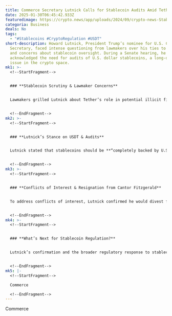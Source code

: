 ```yaml
---
title: Commerce Secretary Lutnick Calls for Stablecoin Audits Amid Tether Scrutiny
date: 2025-01-30T06:45:42.933Z
featuredimage: https://crypto.news/app/uploads/2024/09/crypto-news-Stablecoins-option06-1380x820.webp
categoria: Business
deals: No
tags:
  - "#Stablecoins #CryptoRegulation #USDT"
short-description: Howard Lutnick, President Trump’s nominee for U.S. Commerce
  Secretary, faced intense questioning from lawmakers over his ties to Tether
  and concerns about stablecoin oversight. During a Senate hearing, he
  acknowledged the need for audits of U.S. dollar stablecoins, a long-debated
  issue in the crypto space.
mk1: >-
  <!--StartFragment-->


  ### **Stablecoin Scrutiny & Lawmaker Concerns**


  Lawmakers grilled Lutnick about Tether’s role in potential illicit finance, citing past allegations of money laundering and terror financing. Despite denials from Tether’s CEO Paolo Ardoino, concerns remain over the company’s lack of professional audits and its past $41 million settlement with the Commodity Futures Trading Commission.


  <!--EndFragment-->
mk2: >-
  <!--StartFragment-->


  ### **Lutnick’s Stance on USDT & Audits**


  Lutnick stated that stablecoins should be **“completely backed by U.S. Treasuries, 100%”** and subject to regular audits. He defended Tether against accusations, arguing that traditional fiat currencies are still the primary tool for illicit transactions.


  <!--EndFragment-->
mk3: >-
  <!--StartFragment-->


  ### **Conflicts of Interest & Resignation from Cantor Fitzgerald**


  To address conflicts of interest, Lutnick confirmed he would divest from Cantor Fitzgerald, a Tether custodian, if confirmed as Commerce Secretary. His involvement in shaping digital asset policies under Trump’s administration could have significant implications for stablecoin regulations.


  <!--EndFragment-->
mk4: >-
  <!--StartFragment-->


  ### **What’s Next for Stablecoin Regulation?**


  Lutnick’s confirmation and the broader regulatory response to stablecoins could shape the future of digital asset policies in the U.S. Investors and crypto advocates are watching closely as stablecoins like USDT remain under regulatory scrutiny.


  <!--EndFragment-->
mk5: |-
  <!--StartFragment-->

  Commerce

  <!--EndFragment-->
---
```

<!--StartFragment-->

Commerce

<!--EndFragment-->